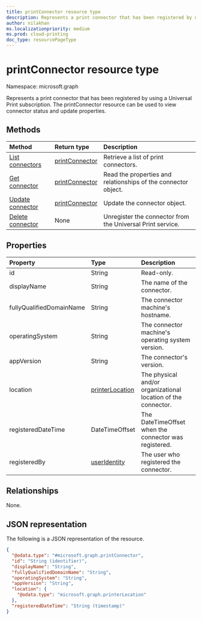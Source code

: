 ```yaml
---
title: printConnector resource type
description: Represents a print connector that has been registered by using a Universal Print subscription. The printConnector resource can be used to view connector status and update properties.
author: nilakhan
ms.localizationpriority: medium
ms.prod: cloud-printing
doc_type: resourcePageType
---
```


# printConnector resource type

Namespace: microsoft.graph

Represents a print connector that has been registered by using a Universal Print subscription. The printConnector resource can be used to view connector status and update properties.

## Methods

| Method                                              | Return type                         | Description                                                    |
| :-------------------------------------------------- | :---------------------------------- | :------------------------------------------------------------- |
| [List connectors](../api/print-list-connectors.md)  | [printConnector](printconnector.md) | Retrieve a list of print connectors.                           |
| [Get connector](../api/printconnector-get.md)       | [printConnector](printconnector.md) | Read the properties and relationships of the connector object. |
| [Update connector](../api/printconnector-update.md) | [printConnector](printconnector.md) | Update the connector object.                                   |
| [Delete connector](../api/printconnector-delete.md) | None                                | Unregister the connector from the Universal Print service.     |

## Properties

| Property                 | Type                                  | Description                                                   |
| :----------------------- | :------------------------------------ | :------------------------------------------------------------ |
| id                       | String                                | Read-only.                                                    |
| displayName              | String                                | The name of the connector.                                    |
| fullyQualifiedDomainName | String                                | The connector machine's hostname.                             |
| operatingSystem          | String                                | The connector machine's operating system version.             |
| appVersion               | String                                | The connector's version.                                      |
| location                 | [printerLocation](printerlocation.md) | The physical and/or organizational location of the connector. |
| registeredDateTime       | DateTimeOffset                        | The DateTimeOffset when the connector was registered.         |
| registeredBy             | [userIdentity](useridentity.md)       | The user who registered the connector.                        |

## Relationships

None.

## JSON representation

The following is a JSON representation of the resource.

<!-- {
  "blockType": "resource",
  "keyProperty": "id",
  "@odata.type": "microsoft.graph.printConnector",
  "openType": false
}
-->

```json
{
  "@odata.type": "#microsoft.graph.printConnector",
  "id": "String (identifier)",
  "displayName": "String",
  "fullyQualifiedDomainName": "String",
  "operatingSystem": "String",
  "appVersion": "String",
  "location": {
    "@odata.type": "microsoft.graph.printerLocation"
  },
  "registeredDateTime": "String (timestamp)"
}
```
